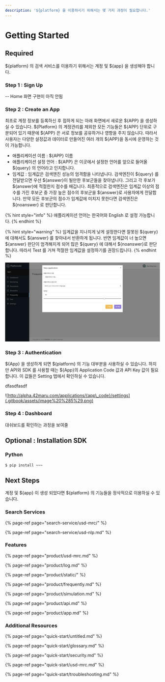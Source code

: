 ```yaml
---
description: '${platform} 을 이용하시기 위해서는 몇 가지 과정이 필요합니다.'
---
```


# Getting Started

## Required

${platform} 의 검색 서비스를 이용하기 위해서는 계정 및 ${app} 을 생성해야 합니다.

### Step 1 : Sign Up

-- Home 화면 구현이 아직 안됨

### Step 2 : Create an App

최초로 계정 정보를 등록하신 후 접하게 되는 아래 화면에서 새로운 ${APP} 을 생성하실 수 있습니다. ${Platform} 의 계정관리를 제외한 모든 기능들은 ${APP} 단위로 구분되어 있기 때문에 ${APP} 은 서로 정보를 공유하거나 영향을 주지 않습니다. 따라서 사용자는 다양한 설정값과 데이터로 만들어진 여러 개의 ${APP}을 동시에 운영하는 것이 가능합니다.

* 애플리케이션 이름 : ${APP} 이름
* 애플리케이션 설정 언어 : ${APP} 은 이곳에서 설정한 언어를 앞으로 들어올 ${query} 의 언어라고 인지합니다.
* 임계값 : 임계값은 검색엔진 성능의 엄격함을 나타냅니다. 검색엔진이 ${query} 를 전달받으면 우선 ${answer}이 될만한 후보군들을 찾아냅니다. 그리고 각 후보가 ${answer}에 적절한지 점수를 매깁니다. 최종적으로 검색엔진은 임계값 이상의 점수를 가진 후보군 중 가장 높은 점수의 후보군을  ${answer}로 사용자에게 전달합니다. 만약 모든 후보군의 점수가 임계값에 미치지 못한다면 검색엔진은 ${noanswer} 로 판단합니다.

{% hint style="info" %}
애플리케이션 언어는 한국어와 English 로 설정 가능합니다.
{% endhint %}

{% hint style="warning" %}
임계값을 지나치게 낮게 설정한다면 잘못된 ${query} 에 대해서도 ${answer} 를 찾아내서 반환하게 됩니다. 반면 임계값이 너 높으면 ${answer} 판단이 엄격해지게 되어 많은 ${query} 에 대해서 ${noanswer}로 판단합니다. 따라서 Test 를 거쳐 적절한 임계값을  설정하기를 권장드립니다. 
{% endhint %}

![](.gitbook/assets/image%20%2810%29.png)

### Step 3 : Authentication

${App} 을 생성하게 되면 ${platform} 의 기능 대부분을 사용하실 수 있습니다. 하지만 API와 SDK 를 사용할 때는 ${App}의 Application Code 값과 API Key 값이 필요합니다. 이 값들은 Setting 탭에서 확인하실 수 있습니다.

dfasdfasdf

![http://alpha.42maru.com/applications/{app\_code}/settings](.gitbook/assets/image%20%285%29.png)

### Step 4 : Dashboard

대쉬보드를 확인하는 과정을 보여줄 

## Optional : Installation SDK

### Python

```text
$ pip install ~~~
```

## Next Steps

계정 및 ${app} 이 생성 되었다면 ${platform} 의 기능들을 정삭적으로 이용하실 수 있습니다. 

### Search Services

{% page-ref page="search-service/usd-mrc/" %}

{% page-ref page="search-service/usd-nlp.md" %}



### Features

{% page-ref page="product/usd-mrc.md" %}

{% page-ref page="product/log.md" %}

{% page-ref page="product/static/" %}

{% page-ref page="product/frequently.md" %}

{% page-ref page="product/simulation.md" %}

{% page-ref page="product/api.md" %}

{% page-ref page="product/app.md" %}

### 

### Additional Resources

{% page-ref page="quick-start/untitled.md" %}

{% page-ref page="quick-start/glossary.md" %}

{% page-ref page="quick-start/security.md" %}

{% page-ref page="quick-start/usd-mrc.md" %}

{% page-ref page="quick-start/troubleshooting.md" %}

